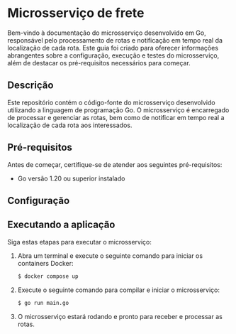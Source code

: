 # Microsserviço de frete

Bem-vindo à documentação do microsserviço desenvolvido em Go, responsável pelo processamento de rotas e notificação em tempo real da localização de cada rota. Este guia foi criado para oferecer informações abrangentes sobre a configuração, execução e testes do microsserviço, além de destacar os pré-requisitos necessários para começar.

## Descrição

Este repositório contém o código-fonte do microsserviço desenvolvido utilizando a linguagem de programação Go. O microsserviço é encarregado de processar e gerenciar as rotas, bem como de notificar em tempo real a localização de cada rota aos interessados.

## Pré-requisitos

Antes de começar, certifique-se de atender aos seguintes pré-requisitos:

- Go versão 1.20 ou superior instalado

## Configuração

## Executando a aplicação

Siga estas etapas para executar o microsserviço:

1. Abra um terminal e execute o seguinte comando para iniciar os containers Docker:

   ```bash
   $ docker compose up
   ```

2. Execute o seguinte comando para compilar e iniciar o microsserviço:

   ```bash
   $ go run main.go
   ```

3. O microsserviço estará rodando e pronto para receber e processar as rotas.
